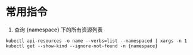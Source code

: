 # 常用指令

1. 查询 {namespace} 下的所有资源列表

```shell
kubectl api-resources -o name --verbs=list --namespaced | xargs -n 1 kubectl get --show-kind --ignore-not-found -n {namespace}
```
